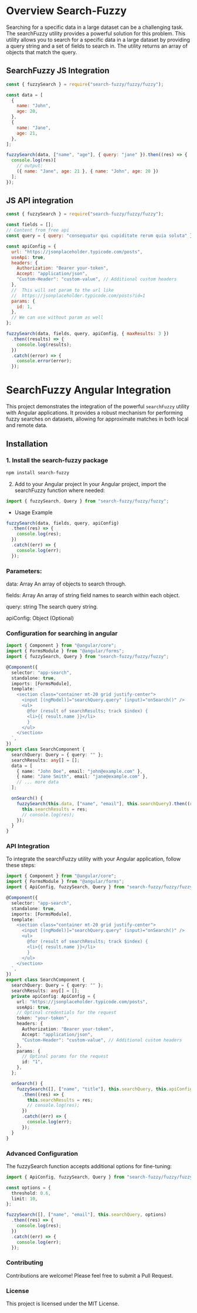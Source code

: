 # Overview Search-Fuzzy

Searching for a specific data in a large dataset can be a challenging task. The searchFuzzy utility provides a powerful solution for this problem. This utility allows you to search for a specific data in a large dataset by providing a query string and a set of fields to search in. The utility returns an array of objects that match the query.

## SearchFuzzy JS Integration

```js
const { fuzzySearch } = require("search-fuzzy/fuzzy/fuzzy");

const data = [
  {
    name: "John",
    age: 20,
  },
  {
    name: "Jane",
    age: 21,
  },
];

fuzzySearch(data, ["name", "age"], { query: "jane" }).then((res) => {
  console.log(res)[
    // output:
    ({ name: "Jane", age: 21 }, { name: "John", age: 20 })
  ];
});
```

## JS API integration

```js
const { fuzzySearch } = require("search-fuzzy/fuzzy/fuzzy");

const fields = [];
// Content from free api
const query = { query: "consequatur qui cupiditate rerum quia soluta" };

const apiConfig = {
  url: "https://jsonplaceholder.typicode.com/posts",
  useApi: true,
  headers: {
    Authorization: "Bearer your-token",
    Accept: "application/json",
    "Custom-Header": "custom-value", // Additional custom headers
  },
  //  This will set param to the url like
  //  https://jsonplaceholder.typicode.com/posts?id=1
  params: {
    id: 1,
  },
  // We can use without param as well
};

fuzzySearch(data, fields, query, apiConfig, { maxResults: 3 })
  .then((results) => {
    console.log(results);
  })
  .catch((error) => {
    console.error(error);
  });
```

# SearchFuzzy Angular Integration

This project demonstrates the integration of the powerful `searchFuzzy` utility with Angular applications. It provides a robust mechanism for performing fuzzy searches on datasets, allowing for approximate matches in both local and remote data.

## Installation

### 1. Install the search-fuzzy package

```bash
npm install search-fuzzy
```

2. Add to your Angular project
   In your Angular project, import the searchFuzzy function where needed:

```typescript
import { fuzzySearch, Query } from "search-fuzzy/fuzzy/fuzzy";
```

- Usage Example

```typescript
fuzzySearch(data, fields, query, apiConfig)
  .then((res) => {
    console.log(res);
  })
  .catch((err) => {
    console.log(err);
  });
```

### Parameters:

data: Array<Object>
An array of objects to search through.

fields: Array<string>
An array of string field names to search within each object.

query: string
The search query string.

apiConfig: Object (Optional)

### Configuration for searching in angular

```typescript
import { Component } from "@angular/core";
import { FormsModule } from "@angular/forms";
import { fuzzySearch, Query } from "search-fuzzy/fuzzy/fuzzy";

@Component({
  selector: "app-search",
  standalone: true,
  imports: [FormsModule],
  template: `
    <section class="container mt-20 grid justify-center">
      <input [(ngModel)]="searchQuery.query" (input)="onSearch()" />
      <ul>
        @for (result of searchResults; track $index) {
        <li>{{ result.name }}</li>
        }
      </ul>
    </section>
  `,
})
export class SearchComponent {
  searchQuery: Query = { query: "" };
  searchResults: any[] = [];
  data = [
    { name: "John Doe", email: "john@example.com" },
    { name: "Jane Smith", email: "jane@example.com" },
    // ... more data
  ];

  onSearch() {
    fuzzySearch(this.data, ["name", "email"], this.searchQuery).then((res) => {
      this.searchResults = res;
      // console.log(res);
    });
  }
}
```

### API Integration
To integrate the searchFuzzy utility with your Angular application, follow these steps:

```typescript
import { Component } from "@angular/core";
import { FormsModule } from "@angular/forms";
import { ApiConfig, fuzzySearch, Query } from "search-fuzzy/fuzzy/fuzzy";

@Component({
  selector: "app-search",
  standalone: true,
  imports: [FormsModule],
  template: `
    <section class="container mt-20 grid justify-center">
      <input [(ngModel)]="searchQuery.query" (input)="onSearch()" />
      <ul>
        @for (result of searchResults; track $index) {
        <li>{{ result.name }}</li>
        }
      </ul>
    </section>
  `,
})
export class SearchComponent {
  searchQuery: Query = { query: "" };
  searchResults: any[] = [];
  private apiConfig: ApiConfig = {
    url: "https://jsonplaceholder.typicode.com/posts",
    useApi: true,
    // Optinal credentials for the request
    token: "your-token",
    headers: {
      Authorization: "Bearer your-token",
      Accept: "application/json",
      "Custom-Header": "custom-value", // Additional custom headers
    },
    params: {
      // Optinal params for the request
      id: "1",
    },
  };

  onSearch() {
    fuzzySearch([], ["name", "title"], this.searchQuery, this.apiConfig)
      .then((res) => {
        this.searchResults = res;
        // console.log(res);
      })
      .catch((err) => {
        console.log(err);
      });
  }
}
```

### Advanced Configuration

The fuzzySearch function accepts additional options for fine-tuning:

```typescript
import { ApiConfig, fuzzySearch, Query } from "search-fuzzy/fuzzy/fuzzy";

const options = {
  threshold: 0.6,
  limit: 10,
};

fuzzySearch([], ["name", "email"], this.searchQuery, options)
  .then((res) => {
    console.log(res);
  })
  .catch((err) => {
    console.log(err);
  });

```

### Contributing

Contributions are welcome! Please feel free to submit a Pull Request.

### License

This project is licensed under the MIT License.
